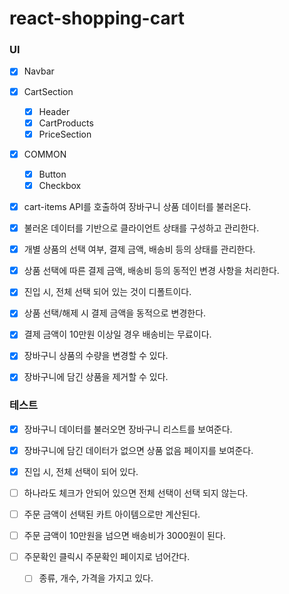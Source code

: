 # react-shopping-cart

### UI

- [x] Navbar
- [x] CartSection
  - [x] Header
  - [x] CartProducts
  - [x] PriceSection
- [x] COMMON

  - [x] Button
  - [x] Checkbox

- [x] cart-items API를 호출하여 장바구니 상품 데이터를 불러온다.
- [x] 불러온 데이터를 기반으로 클라이언트 상태를 구성하고 관리한다.
- [x] 개별 상품의 선택 여부, 결제 금액, 배송비 등의 상태를 관리한다.
- [x] 상품 선택에 따른 결제 금액, 배송비 등의 동적인 변경 사항을 처리한다.
- [x] 진입 시, 전체 선택 되어 있는 것이 디폴트이다.
- [x] 상품 선택/해제 시 결제 금액을 동적으로 변경한다.
- [x] 결제 금액이 10만원 이상일 경우 배송비는 무료이다.
- [x] 장바구니 상품의 수량을 변경할 수 있다.
- [x] 장바구니에 담긴 상품을 제거할 수 있다.

### 테스트

- [x] 장바구니 데이터를 불러오면 장바구니 리스트를 보여준다.
- [x] 장바구니에 담긴 데이터가 없으면 상품 없음 페이지를 보여준다.
- [x] 진입 시, 전체 선택이 되어 있다.

- [ ] 하나라도 체크가 안되어 있으면 전체 선택이 선택 되지 않는다.
- [ ] 주문 금액이 선택된 카트 아이템으로만 계산된다.
- [ ] 주문 금액이 10만원을 넘으면 배송비가 3000원이 된다.

- [ ] 주문확인 클릭시 주문확인 페이지로 넘어간다.
  - [ ] 종류, 개수, 가격을 가지고 있다.
